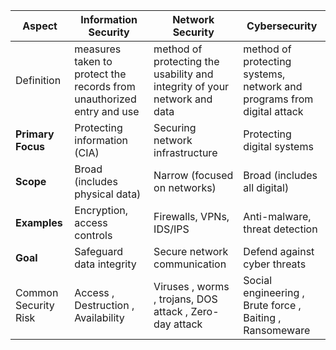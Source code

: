 
| **Aspect**           | **Information Security**                                              | **Network Security**                                                      | **Cybersecurity**                                                      |
| -------------------- | --------------------------------------------------------------------- | ------------------------------------------------------------------------- | ---------------------------------------------------------------------- |
| Definition           | measures taken to protect the records from unauthorized entry and use | method of protecting the usability and integrity of your network and data | method of protecting systems, network and programs from digital attack |
| **Primary Focus**    | Protecting information (CIA)                                          | Securing network infrastructure                                           | Protecting digital systems                                             |
| **Scope**            | Broad (includes physical data)                                        | Narrow (focused on networks)                                              | Broad (includes all digital)                                           |
| **Examples**         | Encryption, access controls                                           | Firewalls, VPNs, IDS/IPS                                                  | Anti-malware, threat detection                                         |
| **Goal**             | Safeguard data integrity                                              | Secure network communication                                              | Defend against cyber threats                                           |
| Common Security Risk | Access , Destruction , Availability                                   | Viruses , worms , trojans, DOS attack , Zero-day attack                   | Social engineering , Brute force , Baiting , Ransomeware               |
